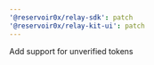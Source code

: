 ```yaml
---
'@reservoir0x/relay-sdk': patch
'@reservoir0x/relay-kit-ui': patch
---
```


Add support for unverified tokens
